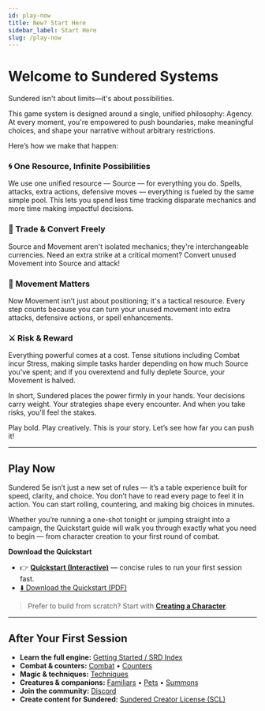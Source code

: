 ```yaml
---
id: play-now
title: New? Start Here
sidebar_label: Start Here
slug: /play-now
---
```


# Welcome to Sundered Systems

Sundered isn't about limits—it's about possibilities.

This game system is designed around a single, unified philosophy: Agency. At every moment, you're empowered to push boundaries, make meaningful choices, and shape your narrative without arbitrary restrictions.

Here’s how we make that happen:

### 🌀 One Resource, Infinite Possibilities
We use one unified resource — Source — for everything you do. Spells, attacks, extra actions, defensive moves — everything is fueled by the same simple pool. This lets you spend less time tracking disparate mechanics and more time making impactful decisions.

### 🔄 Trade & Convert Freely
Source and Movement aren't isolated mechanics; they're interchangeable currencies. Need an extra strike at a critical moment? Convert unused Movement into Source and attack!

### 🧭 Movement Matters
Now Movement isn’t just about positioning; it's a tactical resource. Every step counts because you can turn your unused movement into extra attacks, defensive actions, or spell enhancements.

### ⚔️ Risk & Reward
Everything powerful comes at a cost. Tense situtions including Combat incur Stress, making simple tasks harder depending on how much Source you've spent; and if you overextend and fully deplete Source, your Movement is halved.

In short, Sundered places the power firmly in your hands. Your decisions carry weight. Your strategies shape every encounter. And when you take risks, you'll feel the stakes.

Play bold. Play creatively. This is your story. Let’s see how far you can push it!

---

## Play Now

Sundered 5e isn’t just a new set of rules — it’s a table experience built for speed, clarity, and choice.
You don’t have to read every page to feel it in action. You can start rolling, countering, and making big choices in minutes.

Whether you’re running a one-shot tonight or jumping straight into a campaign, the Quickstart guide will walk you through exactly what you need to begin — from character creation to your first round of combat.

**Download the Quickstart**  
- 👉 **[Quickstart (Interactive)](./quickstart-interactive)** — concise rules to run your first session fast.  
- [⬇️ Download the Quickstart (PDF)](/img/quickstartdownload.pdf)

> Prefer to build from scratch? Start with **[Creating a Character](/docs/creating-a-character)**.

---

## After Your First Session

- **Learn the full engine:** [Getting Started / SRD Index](/docs/creating-a-character)  
- **Combat & counters:** [Combat](/docs/combat) • [Counters](/docs/counters)  
- **Magic & techniques:** [Techniques](/docs/techniques)
- **Creatures & companions:** [Familiars](/docs/familiars) • [Pets](/docs/pets) • [Summons](/docs/summoned-creatures)  
- **Join the community:** [Discord](https://discord.com/invite/ywhsncnf2S)
- **Create content for Sundered:** [Sundered Creator License (SCL)](/docs/SCL)
